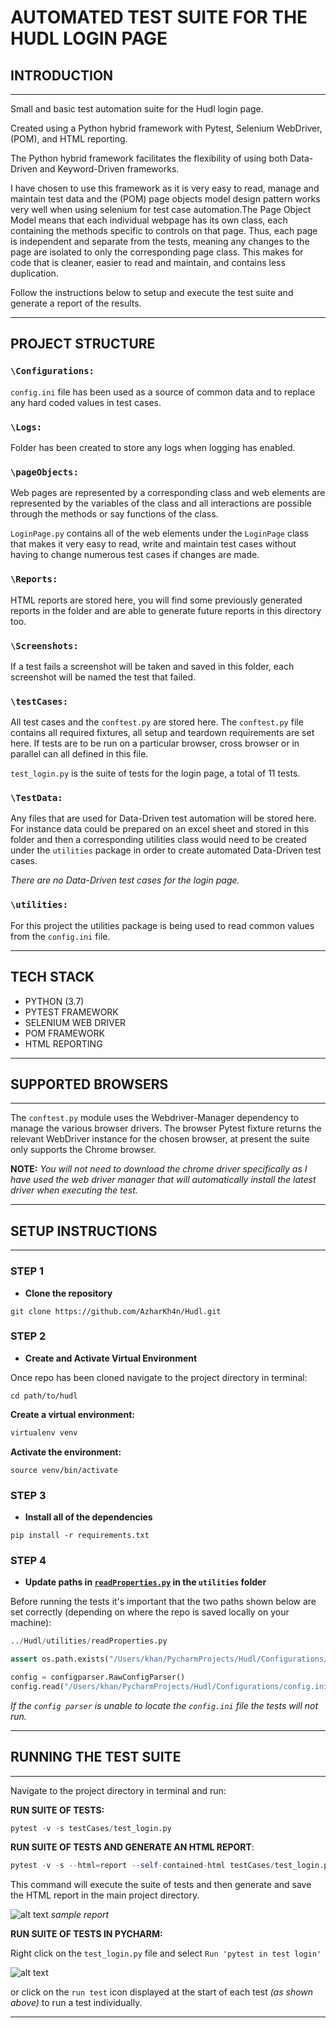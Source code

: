 # **AUTOMATED TEST SUITE FOR THE HUDL LOGIN PAGE**

## **INTRODUCTION**
---
Small and basic test automation suite for the Hudl login page. 

Created using a Python hybrid framework with Pytest, Selenium WebDriver, (POM), and HTML reporting.

The Python hybrid framework facilitates the flexibility of using both Data-Driven and Keyword-Driven frameworks.

I have chosen to use this framework as it is very easy to read, manage and maintain test data and the (POM) page objects model design pattern works very well when using selenium for test case automation.The Page Object Model means that each individual webpage has its own class, each containing the methods specific to controls on that page. Thus, each page is independent and separate from the tests, meaning any changes to the page are isolated to only the corresponding page class. This makes for code that is cleaner, easier to read and maintain, and contains less duplication. 

Follow the instructions below to setup and execute the test suite and generate a report of the results.

---

## **PROJECT STRUCTURE**

### **`\Configurations:`** 

`config.ini` file has been used as a source of common data and to replace any hard coded values in test cases.

### **`\Logs:`**

Folder has been created to store any logs when logging has enabled.

### **`\pageObjects:`**

Web pages are represented by a corresponding class and web elements are represented by the variables of the class and all interactions are possible through the methods or say functions of the class.

`LoginPage.py` contains all of the web elements under the `LoginPage` class that makes it very easy to read, write and maintain test cases without having to change numerous test cases if changes are made.

### **`\Reports:`**

HTML reports are stored here, you will find some previously generated reports in the folder and are able to generate future reports in this directory too.

### **`\Screenshots:`**

If a test fails a screenshot will be taken and saved in this folder, each screenshot will be named the test that failed.


### **`\testCases:`**

All test cases and the `conftest.py` are stored here. The `conftest.py` file contains all required fixtures, all setup and teardown requirements are set here. If tests are to be run on a particular browser, cross browser or in parallel can all defined in this file.

`test_login.py` is the suite of tests for the login page, a total of 11 tests.

### **`\TestData:`**

Any files that are used for Data-Driven test automation will be stored here. For instance data could be prepared on an excel sheet and stored in this folder and then a corresponding utilities class would need to be created under the `utilities` package in order to create automated Data-Driven test cases.

*There are no Data-Driven test cases for the login page.*

### **`\utilities:`**

For this project the utilities package is being used to read common values from the `config.ini` file.


---

## **TECH STACK**

* PYTHON (3.7)
* PYTEST FRAMEWORK
* SELENIUM WEB DRIVER 
* POM FRAMEWORK
* HTML REPORTING

---

## **SUPPORTED BROWSERS**

---

The `conftest.py` module uses the Webdriver-Manager dependency to manage the various browser drivers. The browser Pytest fixture returns the relevant WebDriver instance for the chosen browser, at present the suite only supports the Chrome browser.

**NOTE:**
*You will not need to download the chrome driver specifically as I have used the web driver manager that will automatically install the latest driver when executing the test.*

---
## **SETUP INSTRUCTIONS**

---
### **STEP 1**

* **Clone the repository** 

```
git clone https://github.com/AzharKh4n/Hudl.git
```

### **STEP 2**

* **Create and Activate Virtual Environment** 

Once repo has been cloned navigate to the project directory in terminal:

```
cd path/to/hudl
```

**Create a virtual environment:**

```python
virtualenv venv
```

**Activate the environment:**


```
source venv/bin/activate
```

### **STEP 3**

* **Install all of the dependencies**


```
pip install -r requirements.txt
```

### **STEP 4**

* **Update paths in [`readProperties.py`](https://github.com/AzharKh4n/Hudl/blob/3c6d01695d1cc4c73a526e7109b58213ef585d19/utilities/readProperties.py#L4-L7) in the `utilities` folder**


Before running the tests it's important that the two paths shown below are set correctly (depending on where the repo is saved locally on your machine):

```python
../Hudl/utilities/readProperties.py

assert os.path.exists("/Users/khan/PycharmProjects/Hudl/Configurations/config.ini")

config = configparser.RawConfigParser()
config.read("/Users/khan/PycharmProjects/Hudl/Configurations/config.ini")

```

*If the `config parser` is unable to locate the `config.ini` file the tests will not run.*


---

## **RUNNING THE TEST SUITE**

---
Navigate to the project directory in terminal and run:


**RUN SUITE OF TESTS:**

```python
pytest -v -s testCases/test_login.py
```


**RUN SUITE OF TESTS AND GENERATE AN    HTML REPORT**:

```python
pytest -v -s --html=report --self-contained-html testCases/test_login.py
```
This command will execute the suite of tests and then generate and save the HTML report in the main project directory.

![alt text](https://blog.testproject.io/wp-content/uploads/2019/05/pytest-html-report.png)
*sample report*



**RUN SUITE OF TESTS IN PYCHARM:**

Right click on the `test_login.py` file and select `Run 'pytest in test login'` 

![alt text](https://resources.jetbrains.com/help/img/idea/2022.2/py_pytest_run_test.png)

or click on the `run test` icon displayed at the start of each test *(as shown above)* to run a test individually.

---



